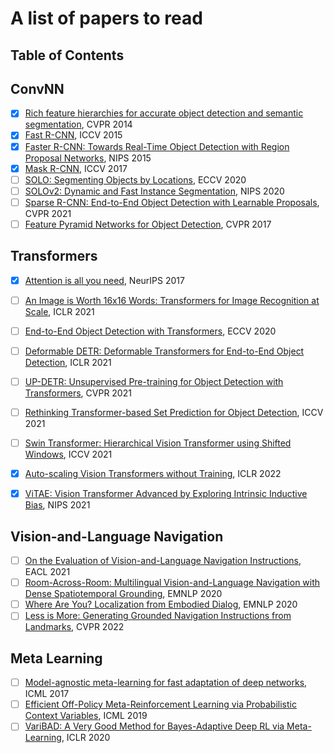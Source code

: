 # A list of papers to read

## Table of Contents

## ConvNN

- [x] [Rich feature hierarchies for accurate object detection and semantic segmentation](https://arxiv.org/abs/1311.2524), CVPR 2014
- [x] [Fast R-CNN](https://arxiv.org/abs/1504.08083), ICCV 2015
- [x] [Faster R-CNN: Towards Real-Time Object Detection with Region Proposal Networks](https://arxiv.org/abs/1506.01497), NIPS 2015
- [x] [Mask R-CNN](https://arxiv.org/abs/1703.06870), ICCV 2017
- [ ] [SOLO: Segmenting Objects by Locations](https://arxiv.org/abs/1912.04488), ECCV 2020
- [ ] [SOLOv2: Dynamic and Fast Instance Segmentation](https://arxiv.org/abs/2003.10152), NIPS 2020
- [ ] [Sparse R-CNN: End-to-End Object Detection with Learnable Proposals](https://arxiv.org/abs/2011.12450), CVPR 2021
- [ ] [Feature Pyramid Networks for Object Detection](https://arxiv.org/abs/1612.03144), CVPR 2017

## Transformers
- [x] [Attention is all you need](https://arxiv.org/abs/1706.03762), NeurIPS 2017
- [ ] [An Image is Worth 16x16 Words: Transformers for Image Recognition at Scale](https://arxiv.org/abs/2010.11929), ICLR 2021
- [ ] [End-to-End Object Detection with Transformers](https://arxiv.org/abs/2005.12872), ECCV 2020
- [ ] [Deformable DETR: Deformable Transformers for End-to-End Object Detection](https://arxiv.org/abs/2010.04159), ICLR 2021
- [ ] [UP-DETR: Unsupervised Pre-training for Object Detection with Transformers](https://arxiv.org/abs/2011.09094), CVPR 2021
- [ ] [Rethinking Transformer-based Set Prediction for Object Detection](https://arxiv.org/pdf/2011.10881.pdf), ICCV 2021
- [ ] [Swin Transformer: Hierarchical Vision Transformer using Shifted Windows](https://arxiv.org/abs/2103.14030), ICCV 2021
- [x] [Auto-scaling Vision Transformers without Training](https://arxiv.org/abs/2202.11921), ICLR 2022
- [x] [ViTAE: Vision Transformer Advanced by Exploring Intrinsic Inductive Bias](https://arxiv.org/abs/2106.03348), NIPS 2021


## Vision-and-Language Navigation

- [ ] [On the Evaluation of Vision-and-Language Navigation Instructions](https://arxiv.org/abs/2101.10504), EACL 2021
- [ ] [Room-Across-Room: Multilingual Vision-and-Language Navigation with Dense Spatiotemporal Grounding](https://arxiv.org/abs/2010.07954), EMNLP 2020
- [ ] [Where Are You? Localization from Embodied Dialog](https://arxiv.org/abs/2011.08277), EMNLP 2020
- [ ] [Less is More: Generating Grounded Navigation Instructions from Landmarks](https://arxiv.org/abs/2111.12872), CVPR 2022

## Meta Learning
- [ ] [Model-agnostic meta-learning for fast adaptation of deep networks](https://dl.acm.org/doi/10.5555/3305381.3305498), ICML 2017
- [ ] [Efficient Off-Policy Meta-Reinforcement Learning via Probabilistic Context Variables](https://proceedings.mlr.press/v97/rakelly19a.html), ICML 2019
- [ ] [VariBAD: A Very Good Method for Bayes-Adaptive Deep RL via Meta-Learning](https://arxiv.org/abs/1910.08348), ICLR 2020
